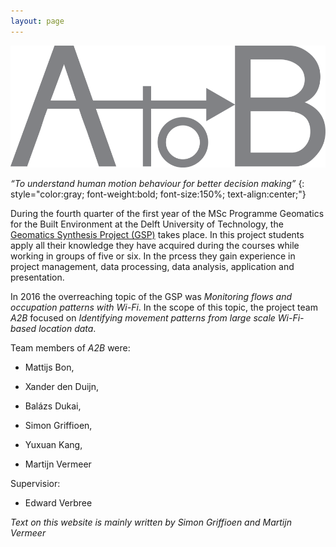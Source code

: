 ```yaml
---
layout: page
---
```


![logo](a-to-b_logo.png)

*“To understand human motion behaviour for better decision making”*
{: style="color:gray; font-weight:bold; font-size:150%; text-align:center;"}

During the fourth quarter of the first year of the MSc Programme Geomatics for the Built Environment at the Delft University of Technology, the [Geomatics Synthesis Project (GSP)](http://www.tudelft.nl/en/study/master-of-science/master-programmes/geomatics/programme/synthesis-project/) takes place. In this project students apply all their knowledge they have acquired during the courses while working in groups of five or six. In the prcess they gain experience in project management, data processing, data analysis, application and presentation.

In 2016 the overreaching topic of the GSP was *Monitoring flows and occupation patterns with Wi-Fi*. In the scope of this topic, the project team *A2B* focused on *Identifying movement patterns from large scale Wi-Fi-based location data*.

Team members of *A2B* were:

+ Mattijs Bon,

+ Xander den Duijn,

+ Balázs Dukai,

+ Simon Griffioen,

+ Yuxuan Kang,

+ Martijn Vermeer

Supervisior: 

+ Edward Verbree

*Text on this website is mainly written by Simon Griffioen and Martijn Vermeer*



